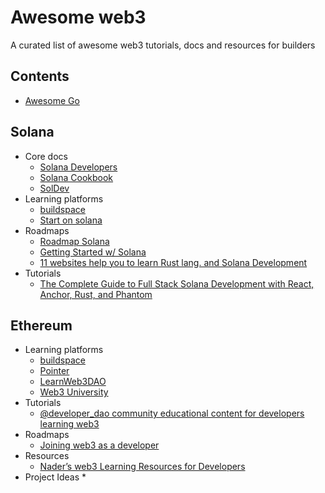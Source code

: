 # Awesome web3
A curated list of awesome web3 tutorials, docs and resources for builders

## Contents
- [Awesome Go](#awesome-go)

## Solana
* Core docs
  * [Solana Developers](https://solana.com/developers)
  * [Solana Cookbook](https://solanacookbook.com/#contributing)
  * [SolDev](https://soldev.app/)
* Learning platforms
  * [buildspace](https://buildspace.so/p)
  * [Start on solana](https://www.startonsolana.com/#quest-section)
* Roadmaps
  * [Roadmap Solana](https://twitter.com/solana/status/1483315577678544897)
  * [Getting Started w/ Solana](https://twitter.com/therealchaseeb/status/1525340115286953987)  
  * [11 websites help you to learn Rust lang. and Solana Development](https://twitter.com/Param_eth/status/1489196936729030658)   
* Tutorials
  * [The Complete Guide to Full Stack Solana Development with React, Anchor, Rust, and Phantom](https://dev.to/edge-and-node/the-complete-guide-to-full-stack-solana-development-with-react-anchor-rust-and-phantom-3291)  

## Ethereum
* Learning platforms
  * [buildspace](https://buildspace.so/p)
  * [Pointer](https://www.pointer.gg/tutorials)
  * [LearnWeb3DAO](https://www.learnweb3.io/tracks)
  * [Web3 University](https://www.web3.university/)
* Tutorials
  * [@developer_dao community educational content for developers learning web3](https://twitter.com/developer_dao/status/1453504301645582345)
* Roadmaps
  * [Joining web3 as a developer](https://twitter.com/Mardeni01/status/1495745806477012999)
* Resources
  * [Nader’s web3 Learning Resources for Developers](https://naderdabit.notion.site/naderdabit/Nader-s-web3-Learning-Resources-for-Developers-a200ed2ef21c4d578dc158df2b882c63)
* Project Ideas
  *  
